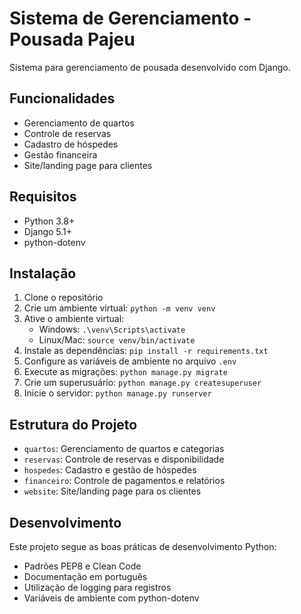 # Sistema de Gerenciamento - Pousada Pajeu

Sistema para gerenciamento de pousada desenvolvido com Django.

## Funcionalidades

- Gerenciamento de quartos
- Controle de reservas
- Cadastro de hóspedes
- Gestão financeira
- Site/landing page para clientes

## Requisitos

- Python 3.8+
- Django 5.1+
- python-dotenv

## Instalação

1. Clone o repositório
2. Crie um ambiente virtual: `python -m venv venv`
3. Ative o ambiente virtual:
   - Windows: `.\venv\Scripts\activate`
   - Linux/Mac: `source venv/bin/activate`
4. Instale as dependências: `pip install -r requirements.txt`
5. Configure as variáveis de ambiente no arquivo `.env`
6. Execute as migrações: `python manage.py migrate`
7. Crie um superusuário: `python manage.py createsuperuser`
8. Inicie o servidor: `python manage.py runserver`

## Estrutura do Projeto

- `quartos`: Gerenciamento de quartos e categorias
- `reservas`: Controle de reservas e disponibilidade
- `hospedes`: Cadastro e gestão de hóspedes
- `financeiro`: Controle de pagamentos e relatórios
- `website`: Site/landing page para os clientes

## Desenvolvimento

Este projeto segue as boas práticas de desenvolvimento Python:
- Padrões PEP8 e Clean Code
- Documentação em português
- Utilização de logging para registros
- Variáveis de ambiente com python-dotenv 